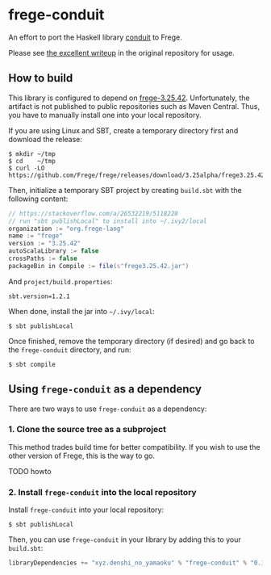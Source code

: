 # frege-conduit

An effort to port the Haskell library [conduit][hackage-conduit] to Frege.

Please see [the excellent writeup][github-conduit] in the original repository
for usage.

## How to build

This library is configured to depend on [frege-3.25.42][frege-official-release].
Unfortunately, the artifact is not published to public repositories such as
Maven Central. Thus, you have to manually install one into your local
repository.

If you are using Linux and SBT, create a temporary directory first and download
the release:

```
$ mkdir ~/tmp
$ cd    ~/tmp
$ curl -LO https://github.com/Frege/frege/releases/download/3.25alpha/frege3.25.42.jar
```

Then, initialize a temporary SBT project by creating `build.sbt` with the
following content:

```build.sbt
// https://stackoverflow.com/a/26532219/5118228
// run "sbt publishLocal" to install into ~/.ivy2/local
organization := "org.frege-lang"
name := "frege"
version := "3.25.42"
autoScalaLibrary := false
crossPaths := false
packageBin in Compile := file(s"frege3.25.42.jar")
```

And `project/build.properties`:

```project/build.properties
sbt.version=1.2.1
```

When done, install the jar into `~/.ivy/local`:

```
$ sbt publishLocal
```

Once finished, remove the temporary directory (if desired) and go back to the
`frege-conduit` directory, and run:

```
$ sbt compile
```

## Using `frege-conduit` as a dependency

There are two ways to use `frege-conduit` as a dependency:

### 1. Clone the source tree as a subproject

This method trades build time for better compatibility. If you wish to use the
other version of Frege, this is the way to go.

TODO howto

### 2. Install `frege-conduit` into the local repository

Install `frege-conduit` into your local repository:

```
$ sbt publishLocal
```

Then, you can use `frege-conduit` in your library by adding this to your
`build.sbt`:

```sbt
libraryDependencies += "xyz.denshi_no_yamaoku" % "frege-conduit" % "0.1-SNAPSHOT"
```

[frege-official-release]: https://github.com/Frege/frege/releases
[github-conduit]: https://github.com/snoyberg/conduit
[hackage-conduit]: http://hackage.haskell.org/package/conduit-1.3.0.3
